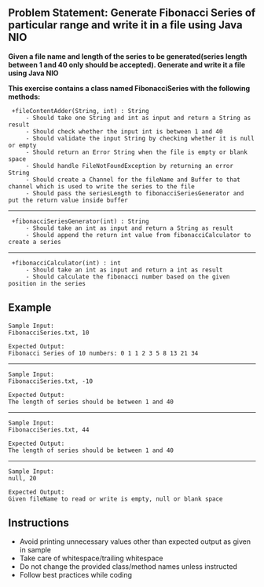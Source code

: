 ## Problem Statement: Generate Fibonacci Series of particular range and write it in a file using Java NIO

**Given a file name and length of the series to be generated(series length between 1 and 40 only should be accepted). Generate and write it a file using Java NIO**

**This exercise contains a class named FibonacciSeries with the following methods:**

     +fileContentAdder(String, int) : String  
         - Should take one String and int as input and return a String as result
         - Should check whether the input int is between 1 and 40     
         - Should validate the input String by checking whether it is null or empty   
         - Should return an Error String when the file is empty or blank space       
         - Should handle FileNotFoundException by returning an error String     
         - Should create a Channel for the fileName and Buffer to that channel which is used to write the series to the file
         - Should pass the seriesLength to fibonacciSeriesGenerator and put the return value inside buffer            
--------------------------------------------------------
     +fibonacciSeriesGenerator(int) : String 
         - Should take an int as input and return a String as result
         - Should append the return int value from fibonacciCalculator to create a series    
--------------------------------------------------------
     +fibonacciCalculator(int) : int 
         - Should take an int as input and return a int as result
         - Should calculate the fibonacci number based on the given position in the series     


## Example
    Sample Input:
    FibonacciSeries.txt, 10     
    
    Expected Output:
    Fibonacci Series of 10 numbers: 0 1 1 2 3 5 8 13 21 34
--------------------------------------------------------
    Sample Input:
    FibonacciSeries.txt, -10
        
    Expected Output:
    The length of series should be between 1 and 40
--------------------------------------------------------
    Sample Input:
    FibonacciSeries.txt, 44
        
    Expected Output:
    The length of series should be between 1 and 40
--------------------------------------------------------
    Sample Input:
    null, 20
        
    Expected Output:
    Given fileName to read or write is empty, null or blank space


## Instructions

- Avoid printing unnecessary values other than expected output as given in sample
- Take care of whitespace/trailing whitespace
- Do not change the provided class/method names unless instructed
- Follow best practices while coding
